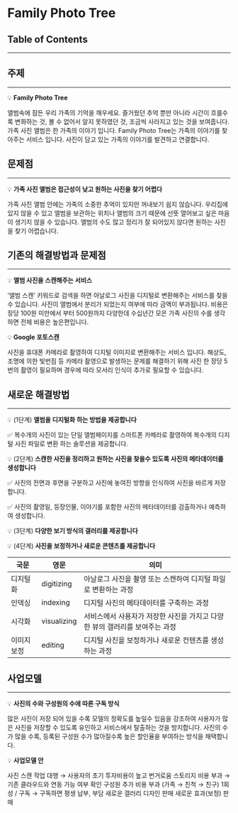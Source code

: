 # Family Photo Tree

## Table of Contents

---

## 주제

---

💡 **Family Photo Tree**

앨범속에 잠든 우리 가족의 기억을 깨우세요. 즐거웠던 추억 뿐만 아니라 시간이 흐를수록 변화하는 것, 볼 수 없어서 알지 못하였던 것, 조금씩 사라지고 있는 것을 보여줍니다.
가족 사진 앨범은 한 가족의 이야기 입니다. Family Photo Tree는 가족의 이야기를 찾아주는 서비스 입니다. 사진이 담고 있는 가족의 이야기를 발견하고 연결합니다.


## 문제점

---


💡 **가족 사진 앨범은 접근성이 낮고 원하는 사진을 찾기 어렵다**

가족 사진 앨범 안에는 가족의 소중한 추억이 있지만  꺼내보기 쉽지 않습니다. 우리집에 있지 않을 수 있고 앨범을 보관하는 위치나 앨범의 크기 때문에 선뜻 열어보고 싶은 마음이 생기지 않을 수 있습니다.
앨범의 수도 많고 정리가 잘 되어있지 않다면 원하는 사진을 찾기 어렵습니다.



## 기존의 해결방법과 문제점

---


💡 **앨범 사진을 스캔해주는 서비스**

’앨범 스캔’ 키워드로 검색을 하면 아날로그 사진을 디지털로 변환해주는 서비스를 찾을 수 있습니다. 사진이 앨범에서 분리가 되었는지 여부에 따라 금액이 부과됩니다. 비용은 장당 100원 미만에서 부터 500원까지 다양한데 수십년간 모은 가족 사진의 수를 생각하면 전체 비용은 높은편입니다.




💡 **Google 포토스캔**

사진을 휴대폰 카메라로 촬영하여 디지털 이미지로 변환해주는 서비스 입니다. 해상도, 조명에 의한 빛번짐 등 카메라 촬영으로 발생하는 문제를 해결하기 위해 사진 한 장당 5번의 촬영이 필요하며 경우에 따라 모서리 인식이 추가로 필요할 수 있습니다.



## 새로운 해결방법

---


💡 (1단계) **앨범을 디지털화 하는 방법을 제공합니다**

✅ 복수개의 사진이 있는 단일 앨범페이지를 스마트폰 카메라로 촬영하여 복수개의 디지털 사진 파일로 변환 하는 솔루션을 제공합니다.




💡 (2단계) **스캔한 사진을 정리하고 원하는 사진을 찾을수 있도록 사진의 메타데이터를 생성합니다**

✅ 사진의 전면과 후면을 구분하고 사진에 놓여진 방향을 인식하여 사진을 바르게 저장합니다.

✅ 사진의 촬영일, 등장인물, 이야기를 포함한 사진의 메타데이터를 검출하거나 예측하여 생성합니다.




💡 (3단계) **다양한 보기 방식의 갤러리를 제공합니다**




💡 (4단계) **사진을 보정하거나 새로운 콘텐츠를 제공합니다**



| 국문        | 영문        | 의미                                                                        |
| ----------- | ----------- | --------------------------------------------------------------------------- |
| 디지털화    | digitizing  | 아날로그 사진을 촬영 또는 스캔하여 디지털 파일로 변환하는 과정              |
| 인덱싱      | indexing    | 디지털 사진의 메타데이터를 구축하는 과정                                    |
| 시각화      | visualizing | 서비스에서 사용자가 저장한 사진을 가지고 다양한 뷰의 갤러리를 보여주는 과정 |
| 이미지 보정 | editing     | 디지털 사진을 보정하거나 새로운 컨텐츠를 생성하는 과정                      |

## 사업모델

---


💡 **사진의 수와 구성원의 수에 따른 구독 방식**

많은 사진이 저장 되어 있을 수록 모델의 정확도를 높일수 있음을 강조하여 사용자가 많은 사진을 저장할 수 있도록 유인하고 서비스에서 탈출하는 것을 방지합니다. 사진의 수가 많을 수록, 등록된 구성원 수가 많아질수록 높은 할인율을 부여하는 방식을 채택합니다.




💡 **사업모델 안**

사진 스캔 작업 대행 → 사용자의 초기 투자비용이 높고 번거로움
스토리지 비용 부과 → 기존 클라우드와 연동 가능 여부 확인
구성원 추가 비용 부과 (가족 → 친척 → 친구)
1회성 / 구독 → 구독하면 평생 납부, 부담 
새로운 갤러리 디자인 판매
새로운 효과(보정) 판매

